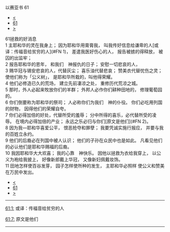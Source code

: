 ﻿





 以赛亚书 61




* [<](bible/ISA60.md)
* [61](bible/ISA.md)
* [>](bible/ISA62.md)



 
61拯救的好消息  
1 主耶和华的灵在我身上； 因为耶和华用膏膏我， 叫我传好信息给谦卑的人[或译：传福音给贫穷的人](#FN
1)， 差遣我医好伤心的人， 报告被掳的得释放， 被囚的出监牢；  
2 报告耶和华的恩年， 和我们　神报仇的日子； 安慰一切悲哀的人，  
3 赐华冠与锡安悲哀的人，代替灰尘； 喜乐油代替悲哀； 赞美衣代替忧伤之灵； 使他们称为「公义树」， 是耶和华所栽的，叫他得荣耀。  
4 他们必修造已久的荒场， 建立先前凄凉之处， 重修历代荒凉之城。     
5 那时，外人必起来牧放你们的羊群； 外邦人必作你们耕种田地的， 修理葡萄园的。  
6 你们倒要称为耶和华的祭司； 人必称你们为我们　神的仆役。 你们必吃用列国的财物， 因得他们的荣耀自夸。  
7 你们必得加倍的好处，代替所受的羞辱； 分中所得的喜乐，必代替所受的凌辱。 在境内必得加倍的产业； 永远之乐必归与你们[原文是他们](#FN
2)。     
8 因为我—耶和华喜爱公平， 恨恶抢夺和罪孽； 我要凭诚实施行报应， 并要与我的百姓立永约。  
9 他们的后裔必在列国中被人认识； 他们的子孙在众民中也是如此。 凡看见他们的必认他们是耶和华赐福的后裔。     
10 我因耶和华大大欢喜； 我的心靠　神快乐。 因他以拯救为衣给我穿上， 以公义为袍给我披上， 好像新郎戴上华冠， 又像新妇佩戴妆饰。  
11 田地怎样使百谷发芽， 园子怎样使所种的发生， 主耶和华必照样 使公义和赞美在万民中发出。 
* [<](bible/ISA60.md)
* [61](bible/ISA.md)
* [>](bible/ISA62.md)





---


[61:1:](#V1)
或译：传福音给贫穷的人


[61:7:](#V7)
原文是他们




---









